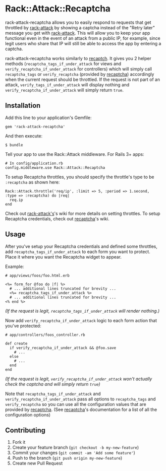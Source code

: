 # Rack::Attack::Recaptcha

rack-attack-recaptcha allows you to easily respond to requests that get
throttled by [rack-attack](https://github.com/kickstarter/rack-attack) by showing a captcha instead of the "Retry
later" message you get with [rack-attack](https://github.com/kickstarter/rack-attack). This will allow you to keep
your app functional even in the event of an attack from a public
IP, for example, since legit users who share that IP will still be able
to access the app by entering a captcha.

rack-attack-recaptcha works similarly to [recaptch](http://github.com/ambethia/recaptcha). It gives you 2 helper methods
(`recaptcha_tags_if_under_attack` for views and
`verify_recaptcha_if_under_attack` for controllers) which will simply
call `recaptcha_tags` or `verify_recaptcha` (provided by [recaptcha](http://github.com/ambethia/recaptcha)) accordingly when the current
request should be throttled. If the request is not part of
an attack,
`verify_tags_if_under_attack` will display nothing and
`verify_recaptcha_if_under_attack` will simply return `true`.

## Installation

Add this line to your application's Gemfile:

    gem 'rack-attack-recaptcha'

And then execute:

    $ bundle

Tell your app to use the Rack::Attack middleware. For Rails 3+ apps:

    # In config/application.rb
    config.middleware.use Rack::Attack::Recaptcha

To setup Recaptcha throttles, you should specify the throttle's type to
be `:recaptcha` as shown here:

    Rack::Attack.throttle('req/ip', :limit => 5, :period => 1.second, :type => :recaptcha) do |req|
      req.ip
    end

Check out [rack-attack's](https://github.com/kickstarter/rack-attack)'s wiki for more details on setting throttles.
To setup Recaptcha credentials, check out [recaptcha](http://github.com/ambethia/recaptcha)'s wiki.

## Usage

After you've setup your Recaptcha credentials and defined some throttles, add `recaptcha_tags_if_under_attack` to each form you want to protect. Place it where
you want the Recaptcha widget to appear.

Example:

    # app/views/foos/foo.html.erb

    <%= form_for @foo do |f| %>
      # ... additional lines truncated for brevity ...
      <%= recaptcha_tags_if_under_attack %>
      # ... additional lines truncated for brevity ...
    <% end %>

_(If the request is legit, `recaptcha_tags_if_under_attack` will render nothing.)_

Now add `verify_recaptcha_if_under_attack` logic to each form action that you've
protected:

    # app/controllers/foos_controller.rb

    def create
      if verify_recaptcha_if_under_attack && @foo.save
        # ...
      else
        # ...
      end
    end

_(If the request is legit,
`verify_recaptcha_if_under_attack` won't actually check the captcha and
will simply return `true`)_

Note that `recaptcha_tags_if_under_attack` and `verify_recaptcha_if_under_attack`
pass all options to `recaptcha_tags` and `verify_recaptcha` so you can
use all the configuration values that are provided by [recaptcha](http://github.com/ambethia/recaptcha). (See [recaptcha](http://github.com/ambethia/recaptcha)'s documentation for a list of all the configuration options)

## Contributing

1. Fork it
2. Create your feature branch (`git checkout -b my-new-feature`)
3. Commit your changes (`git commit -am 'Add some feature'`)
4. Push to the branch (`git push origin my-new-feature`)
5. Create new Pull Request
